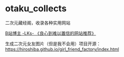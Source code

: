 # otaku_collects
二次元藏经阁，收录各种实用网站

[B站博主 -LKs- 《良心到难以置信的网站推荐》](https://xiangjianan.gitee.io/lks/)

生成二次元女友图片（但是我不会用）项目开源：
https://hiroshiba.github.io/girl_friend_factory/index.html
